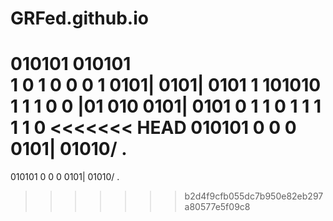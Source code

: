 # GRFed.github.io
010101	010101	
1    0  1    0
0    	0    1	0101|  0101|  0101
1  	101010	1      1      1   0
0  |01	010	0101|  0101   0    1
1    0	1  1	1      1      1    0
<<<<<<< HEAD
010101	0   0	0      0101|  01010/ .
=======
010101	0   0	0      0101|  01010/ .
>>>>>>> b2d4f9cfb055dc7b950e82eb297a80577e5f09c8
